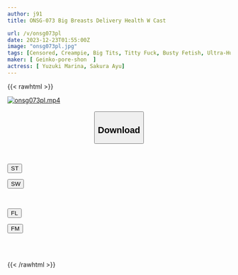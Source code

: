 ```yaml
---
author: j91
title: ONSG-073 Big Breasts Delivery Health W Cast

url: /v/onsg073pl
date: 2023-12-23T01:55:00Z
image: "onsg073pl.jpg"
tags: [Censored, Creampie, Big Tits, Titty Fuck, Busty Fetish, Ultra-Huge Tits	]
maker: [ Geinko-pore-shon  ]
actress: [ Yuzuki Marina, Sakura Ayu]
---
```



{{< rawhtml >}}

<div class="video" data-videoid="mq840jgyA7SbJ2V">
    <a href="javascript:;">
        <img src="/v/onsg073pl/onsg073pl.jpg" width="WIDTH" height="HEIGHT" alt="onsg073pl.mp4" loading="lazy">
    </a>
</div>

<script type="text/javascript" src="https://j91.asia/asset/on-demand-st.js"></script>

<br>
  <link rel="stylesheet" href="https://j91.asia/asset/bs5.css">
  
  <center>
  <button class="btn btn-primary" type="button" data-bs-toggle="collapse" data-bs-target=".multi-collapse" aria-expanded="false" aria-controls="multiCollapseExample1 multiCollapseExample2"><h2>Download</h2></button></center>
</p>
<div class="row">
  <div class="col">
    <div class="collapse multi-collapse" id="multiCollapseExample1">
      <div class="card card-body">
	      	      <br>
<div class="buttons">  
<p><a href="https://streamtape.to/v/mq840jgyA7SbJ2V" target="_blank"><button class="btn-hover color-3"><i class="fa fa-download"></i> ST</button></a></p>
<p><a href="https://flaswish.com/2d1uy7cb0weg" target="_blank"><button class="btn-hover color-2"><i class="fa fa-download"></i> SW</button></a></p></div>
    </div>
  </div>
</div>
  <div class="col">
    <div class="collapse multi-collapse" id="multiCollapseExample2">
      <div class="card card-body">
	      <br>
<div class="buttons">
<p><a href="javascript:;" target="_blank"><button class="btn-hover color-9"><i class="fa fa-download"></i> FL</button></a></p>
<p><a href="javascript:;" target="_blank"><button class="btn-hover color-8"><i class="fa fa-download"></i> FM</button></a></p></div>
<br><br>
      </div>
    </div>
  </div>
</div>

{{< /rawhtml >}}